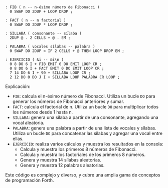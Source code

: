 ```forth
: FIB ( n -- n-ésimo número de Fibonacci )
  0 SWAP DO 2DUP + LOOP DROP ;

: FACT ( n -- n factorial )
  0 SWAP DO 2DUP * LOOP DROP ;

: SILLABA ( consonante -- sílaba )
  2DUP @ . 2 CELLS + @ . EM ;

: PALABRA ( vocales sílabas -- palabra )
  0 SWAP DO 2DUP < IF 2 CELLS + @ THEN LOOP DROP EM ;

: EJERCICIO ( &i -- &i\n )
  0 8 DO 6 I + FIB EMIT 0 DO EMIT LOOP CR ;
  0 8 DO 6 I + FACT EMIT 0 DO EMIT LOOP CR ;
  7 14 DO 6 I + 90 + SILLABA LOOP CR ;
  2 12 DO 0 DO J I + SILLABA LOOP PALABRA CR LOOP ;
```

Explicación:

* `FIB`: calcula el n-ésimo número de Fibonacci. Utiliza un bucle `DO` para generar los números de Fibonacci anteriores y sumar.
* `FACT`: calcula el factorial de n. Utiliza un bucle `DO` para multiplicar todos los números desde 1 hasta n.
* `SILLABA`: genera una sílaba a partir de una consonante, agregando una vocal aleatoria.
* `PALABRA`: genera una palabra a partir de una lista de vocales y sílabas. Utiliza un bucle `DO` para concatenar las sílabas y agregar una vocal entre ellas.
* `EJERCICIO`: realiza varios cálculos y muestra los resultados en la consola:
    * Calcula y muestra los primeros 8 números de Fibonacci.
    * Calcula y muestra los factoriales de los primeros 8 números.
    * Genera y muestra 14 sílabas aleatorias.
    * Genera y muestra 12 palabras aleatorias.

Este código es complejo y diverso, y cubre una amplia gama de conceptos de programación Forth.
